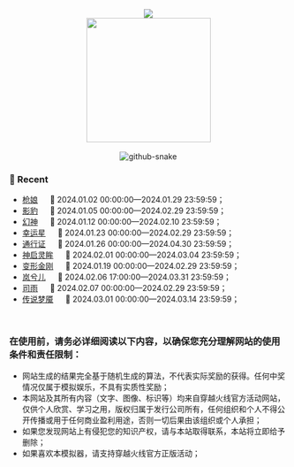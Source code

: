 <div align="center">
	<div>
		<a href="https://cabuda.cn/">
			<img src="https://readme-typing-svg.demolab.com?font=Fira+Code&pause=1000&width=435&lines=console.log(%22Hello%2C%20World%22);&center=true&size=27" />
		</a>
	</div>
	<picture>
		<source media="(prefers-color-scheme: dark)"
			srcset="https://cabudad.github.io/static/coding.gif" />
		<source media="(prefers-color-scheme: light)"
			srcset="https://cabudad.github.io/static/developer.svg" height="225px" />
		<img src="https://cabudad.github.io/static/coding.gif" />
	</picture>
	<div>&nbsp;</div>
	<picture>
		<source media="(prefers-color-scheme: dark)"
			srcset="https://cabudad.github.io/static/github-contribution-grid-snake-dark.svg" />
		<source media="(prefers-color-scheme: light)"
			srcset="https://cabudad.github.io/static/github-contribution-grid-snake.svg" />
		<img alt="github-snake"
			src="https://cabudad.github.io/static/github-contribution-grid-snake-dark.svg" />
	</picture>
</div>


### 📃 Recent
- [枪娘](https://cabudad.github.io/lottery/qiang_niang/) &emsp; 				📌 2024.01.02 00:00:00—2024.01.29 23:59:59；
- [影豹](https://cabudad.github.io/lottery/ying_bao/) &emsp; 					📌 2024.01.05 00:00:00—2024.02.29 23:59:59；
- [幻神](https://cabudad.github.io/lottery/huang_shen/) &emsp; 				📌 2024.01.12 00:00:00—2024.02.10 23:59:59；
- [幸运星](https://cabudad.github.io/lottery/xing_yun_xing/) &emsp; 			📌 2024.01.23 00:00:00—2024.02.29 23:59:59；
- [通行证](https://cabudad.github.io/lottery/tong_xing_zheng/) &emsp; 		📌 2024.01.26 00:00:00—2024.04.30 23:59:59；
- [神启灵眸](https://cabudad.github.io/lottery/ling_mou/) &emsp;   			📌 2024.02.01 00:00:00—2024.03.04 23:59:59；
- [变形金刚](https://cabudad.github.io/lottery/jin_gang/) &emsp;   			📌 2024.01.19 00:00:00—2024.02.29 23:59:59；
- [岚兮儿](https://cabudad.github.io/lottery/lan_xi_er/) &emsp;   			📌 2024.02.06 17:00:00—2024.03.31 23:59:59；
- [司雨](https://cabudad.github.io/lottery/xiang_long/) &emsp;   				📌 2024.02.07 00:00:00—2024.02.29 23:59:59；
- [传说梦魇](https://cabudad.github.io/lottery/meng_yan/) &emsp;   			📌 2024.03.01 00:00:00—2024.03.14 23:59:59；

&nbsp;&nbsp;&nbsp;
### 在使用前，请务必详细阅读以下内容，以确保您充分理解网站的使用条件和责任限制：

* 网站生成的结果完全基于随机生成的算法，不代表实际奖励的获得。任何中奖情况仅属于模拟娱乐，不具有实质性奖励；
* 本网站及其所有内容（文字、图像、标识等）均来自穿越火线官方活动网站，仅供个人欣赏、学习之用，版权归属于发行公司所有，任何组织和个人不得公开传播或用于任何商业盈利用途，否则一切后果由该组织或个人承担；
* 如果您发现网站上有侵犯您的知识产权，请与本站取得联系，本站将立即给予删除；
* 如果喜欢本模拟器，请支持穿越火线官方正版活动；